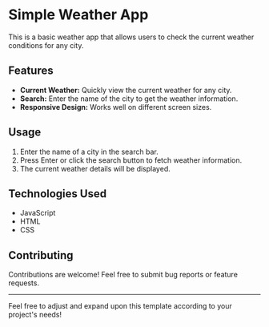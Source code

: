 # Simple Weather App

This is a basic weather app that allows users to check the current weather conditions for any city.

## Features

- **Current Weather:** Quickly view the current weather for any city.
- **Search:** Enter the name of the city to get the weather information.
- **Responsive Design:** Works well on different screen sizes.

## Usage

1. Enter the name of a city in the search bar.
2. Press Enter or click the search button to fetch weather information.
3. The current weather details will be displayed.

## Technologies Used

- JavaScript
- HTML
- CSS

## Contributing

Contributions are welcome! Feel free to submit bug reports or feature requests.

---

Feel free to adjust and expand upon this template according to your project's needs!
